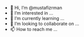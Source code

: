- 👋 Hi, I’m @mustafizrman
- 👀 I’m interested in ...
- 🌱 I’m currently learning ...
- 💞️ I’m looking to collaborate on ...
- 📫 How to reach me ...

<!---
mustafizrman/mustafizrman is a ✨ special ✨ repository because its `README.md` (this file) appears on your GitHub profile.
You can click the Preview link to take a look at your changes.
--->
